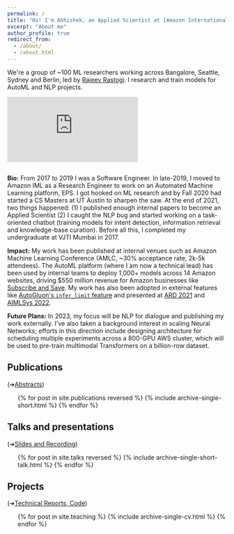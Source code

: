 ```yaml
---
permalink: /
title: "Hi! I'm Abhishek, an Applied Scientist at [Amazon International Machine Learning](https://www.amazon.science/working-at-amazon/how-rajeev-rastogis-machine-learning-team-in-india-develops-innovations-for-customers-worldwide)."
excerpt: "About me"
author_profile: true
redirect_from: 
  - /about/
  - /about.html
---
```


We're a group of ~100 ML researchers working across Bangalore, Seattle, Sydney and Berlin, led by [Rajeev Rastogi](https://www.linkedin.com/in/rajeev-rastogi-5019701/?originalSubdomain=in). I research and train models for AutoML and NLP projects.

<iframe style="padding-bottom: 1em;" src="https://www.youtube.com/embed/15sa6OeIWJg" title="YouTube video player" frameborder="0" allow="accelerometer; autoplay; clipboard-write; encrypted-media; gyroscope; picture-in-picture" allowfullscreen></iframe>


**Bio:** From 2017 to 2019 I was a Software Engineer. In late-2019, I moved to Amazon IML as a Research Engineer to work on an Automated Machine Learning platform, EPS. I got hooked on ML research and by Fall 2020 had started a CS Masters at UT Austin to sharpen the saw. At the end of 2021, two things happened: (1) I published enough internal papers to become an Applied Scientist (2) I caught the NLP bug and started working on a task-oriented chatbot (training models for intent detection, information retrieval and knowledge-base curation). Before all this, I completed my undergraduate at VJTI Mumbai in 2017.

**Impact:** My work has been published at internal venues such as Amazon Machine Learning Conference (AMLC, ~30% acceptance rate, 2k-5k attendees). The AutoML platform (where I am now a technical lead) has been used by internal teams to deploy 1,000+ models across 14 Amazon websites, driving $550 million revenue for Amazon businesses like [Subscribe and Save](https://www.amazon.com/b?node=5856181011). My work has also been adopted in external features like [AutoGluon's `infer_limit` feature](https://auto.gluon.ai/0.4.0/tutorials/tabular_prediction/tabular-indepth.html#inference-speed-as-a-fit-constraint) and presented at [ARD 2021](https://adivekar-utexas.github.io/files/Squeezing_the_last_DRiP_ARD_2021_slides.pdf) and [AIMLSys 2022](https://adivekar-utexas.github.io/files/AIMLSys_2022_demo_vF.pdf).

**Future Plans:** In 2023, my focus will be NLP for dialogue and publishing my work externally. I've also taken a background interest in scaling Neural Networks; efforts in this direction include designing architecture for scheduling multiple experiments across a 800-GPU AWS cluster, which will be used to pre-train multimodal Transformers on a billion-row dataset.


Publications 
------
(➔<a href="https://adivekar-utexas.github.io/publications/">Abstracts</a>)
<ul>{% for post in site.publications reversed %}
  {% include archive-single-short.html %}
{% endfor %}</ul>
  
Talks and presentations
------
(➔<a href="https://adivekar-utexas.github.io/talks/">Slides and Recording</a>)
<ul>{% for post in site.talks reversed %}
  {% include archive-single-short-talk.html %}
{% endfor %}</ul>
  
Projects
------
(➔<a href="https://adivekar-utexas.github.io/talks/">Technical Reports, Code</a>)
<ul>{% for post in site.teaching %}
  {% include archive-single-cv.html %}
{% endfor %}</ul>

<!-- 
This is the front page of a website that is powered by the [academicpages template](https://github.com/academicpages/academicpages.github.io) and hosted on GitHub pages. [GitHub pages](https://pages.github.com) is a free service in which websites are built and hosted from code and data stored in a GitHub repository, automatically updating when a new commit is made to the respository. This template was forked from the [Minimal Mistakes Jekyll Theme](https://mmistakes.github.io/minimal-mistakes/) created by Michael Rose, and then extended to support the kinds of content that academics have: publications, talks, teaching, a portfolio, blog posts, and a dynamically-generated CV. You can fork [this repository](https://github.com/academicpages/academicpages.github.io) right now, modify the configuration and markdown files, add your own PDFs and other content, and have your own site for free, with no ads! An older version of this template powers my own personal website at [stuartgeiger.com](http://stuartgeiger.com), which uses [this Github repository](https://github.com/staeiou/staeiou.github.io).

A data-driven personal website
======
Like many other Jekyll-based GitHub Pages templates, academicpages makes you separate the website's content from its form. The content & metadata of your website are in structured markdown files, while various other files constitute the theme, specifying how to transform that content & metadata into HTML pages. You keep these various markdown (.md), YAML (.yml), HTML, and CSS files in a public GitHub repository. Each time you commit and push an update to the repository, the [GitHub pages](https://pages.github.com/) service creates static HTML pages based on these files, which are hosted on GitHub's servers free of charge.

Many of the features of dynamic content management systems (like Wordpress) can be achieved in this fashion, using a fraction of the computational resources and with far less vulnerability to hacking and DDoSing. You can also modify the theme to your heart's content without touching the content of your site. If you get to a point where you've broken something in Jekyll/HTML/CSS beyond repair, your markdown files describing your talks, publications, etc. are safe. You can rollback the changes or even delete the repository and start over -- just be sure to save the markdown files! Finally, you can also write scripts that process the structured data on the site, such as [this one](https://github.com/academicpages/academicpages.github.io/blob/master/talkmap.ipynb) that analyzes metadata in pages about talks to display [a map of every location you've given a talk](https://academicpages.github.io/talkmap.html).

Getting started
======
1. Register a GitHub account if you don't have one and confirm your e-mail (required!)
1. Fork [this repository](https://github.com/academicpages/academicpages.github.io) by clicking the "fork" button in the top right. 
1. Go to the repository's settings (rightmost item in the tabs that start with "Code", should be below "Unwatch"). Rename the repository "[your GitHub username].github.io", which will also be your website's URL.
1. Set site-wide configuration and create content & metadata (see below -- also see [this set of diffs](http://archive.is/3TPas) showing what files were changed to set up [an example site](https://getorg-testacct.github.io) for a user with the username "getorg-testacct")
1. Upload any files (like PDFs, .zip files, etc.) to the files/ directory. They will appear at https://[your GitHub username].github.io/files/example.pdf.  
1. Check status by going to the repository settings, in the "GitHub pages" section

Site-wide configuration
------
The main configuration file for the site is in the base directory in [_config.yml](https://github.com/academicpages/academicpages.github.io/blob/master/_config.yml), which defines the content in the sidebars and other site-wide features. You will need to replace the default variables with ones about yourself and your site's github repository. The configuration file for the top menu is in [_data/navigation.yml](https://github.com/academicpages/academicpages.github.io/blob/master/_data/navigation.yml). For example, if you don't have a portfolio or blog posts, you can remove those items from that navigation.yml file to remove them from the header. 

Create content & metadata
------
For site content, there is one markdown file for each type of content, which are stored in directories like _publications, _talks, _posts, _teaching, or _pages. For example, each talk is a markdown file in the [_talks directory](https://github.com/academicpages/academicpages.github.io/tree/master/_talks). At the top of each markdown file is structured data in YAML about the talk, which the theme will parse to do lots of cool stuff. The same structured data about a talk is used to generate the list of talks on the [Talks page](https://academicpages.github.io/talks), each [individual page](https://academicpages.github.io/talks/2012-03-01-talk-1) for specific talks, the talks section for the [CV page](https://academicpages.github.io/cv), and the [map of places you've given a talk](https://academicpages.github.io/talkmap.html) (if you run this [python file](https://github.com/academicpages/academicpages.github.io/blob/master/talkmap.py) or [Jupyter notebook](https://github.com/academicpages/academicpages.github.io/blob/master/talkmap.ipynb), which creates the HTML for the map based on the contents of the _talks directory).

**Markdown generator**

I have also created [a set of Jupyter notebooks](https://github.com/academicpages/academicpages.github.io/tree/master/markdown_generator
) that converts a CSV containing structured data about talks or presentations into individual markdown files that will be properly formatted for the academicpages template. The sample CSVs in that directory are the ones I used to create my own personal website at stuartgeiger.com. My usual workflow is that I keep a spreadsheet of my publications and talks, then run the code in these notebooks to generate the markdown files, then commit and push them to the GitHub repository.

How to edit your site's GitHub repository
------
Many people use a git client to create files on their local computer and then push them to GitHub's servers. If you are not familiar with git, you can directly edit these configuration and markdown files directly in the github.com interface. Navigate to a file (like [this one](https://github.com/academicpages/academicpages.github.io/blob/master/_talks/2012-03-01-talk-1.md) and click the pencil icon in the top right of the content preview (to the right of the "Raw | Blame | History" buttons). You can delete a file by clicking the trashcan icon to the right of the pencil icon. You can also create new files or upload files by navigating to a directory and clicking the "Create new file" or "Upload files" buttons. 

Example: editing a markdown file for a talk
![Editing a markdown file for a talk](/images/editing-talk.png)

For more info
------
More info about configuring academicpages can be found in [the guide](https://academicpages.github.io/markdown/). The [guides for the Minimal Mistakes theme](https://mmistakes.github.io/minimal-mistakes/docs/configuration/) (which this theme was forked from) might also be helpful. -->
